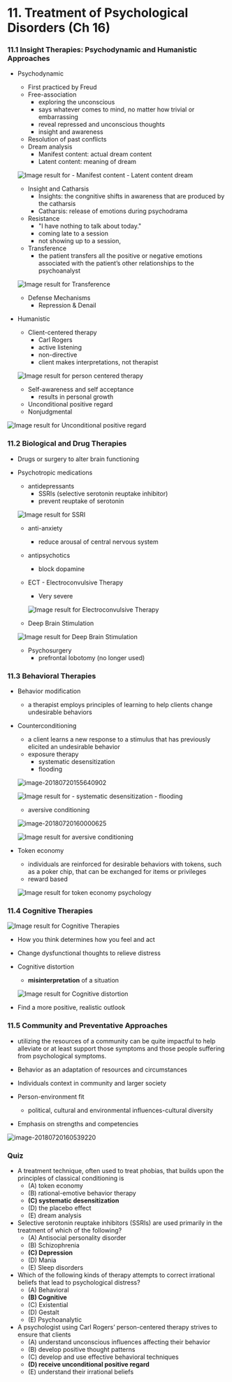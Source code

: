 # 11. Treatment of Psychological Disorders (Ch 16)

### 11.1 Insight Therapies: Psychodynamic and Humanistic Approaches

- Psychodynamic

	- First practiced by Freud
	- Free-association
		- exploring the unconscious
		- says whatever comes to mind, no matter how trivial or embarrassing
		- reveal repressed and unconscious thoughts
		- insight and awareness
	- Resolution of past conflicts
	- Dream analysis
		- Manifest content: actual dream content
		- Latent content: meaning of dream

	![Image result for - Manifest content - Latent content dream](assets/UAXapQvZe2w.png)

	- Insight and Catharsis
		- Insights: the congnitive shifts in awareness that are produced by the catharsis
		- Catharsis: release of emotions during psychodrama
	- Resistance
		- "I have nothing to talk about today."
		- coming late to a session
		-  not showing up to a session, 
	- Transference
		- the patient transfers all the positive or negative emotions associated with the patient’s other relationships to the psychoanalyst

	![Image result for Transference](assets/dealing_with_transference_neediness_myshrink.png)

	- Defense Mechanisms
		- Repression & Denail

- Humanistic

	- Client-centered therapy
		- Carl Rogers
		- active listening
		- non-directive
		- client makes interpretations, not therapist

	![Image result for person centered therapy](assets/Person-CenteredTherapy.jpg)

	- Self-awareness and self acceptance
		- results in personal growth
	- Unconditional positive regard
	- Nonjudgmental

![Image result for Unconditional positive regard](assets/4302667.png)

### 11.2 Biological and Drug Therapies

- Drugs or surgery to alter brain functioning

- Psychotropic medications

	- antidepressants
		- SSRIs (selective serotonin reuptake inhibitor)
		- prevent reuptake of serotonin

	![Image result for SSRI](assets/SSRI.jpg)

	- anti-anxiety

		- reduce arousal of central nervous system

	- antipsychotics

		- block dopamine

	- ECT - Electroconvulsive Therapy

		- Very severe

		![Image result for Electroconvulsive Therapy](assets/ECTg.jpg)

	- Deep Brain Stimulation

	![Image result for Deep Brain Stimulation](assets/1*uksLO9ZMe8ftgNcKvYQZTA.jpeg)

	- Psychosurgery
		- prefrontal lobotomy (no longer used)

### 11.3 Behavioral Therapies

- Behavior modification

	- a therapist employs principles of learning to help clients change undesirable behaviors

- Counterconditioning

	- a client learns a new response to a stimulus that has previously elicited an undesirable behavior
	- exposure therapy
		- systematic desensitization
		- flooding

	![image-20180720155640902](assets/image-20180720155640902.png)

	![Image result for - systematic desensitization - flooding](assets/treatment-and-therapy-13-638.jpg)

	- aversive conditioning

	![image-20180720160000625](assets/image-20180720160000625.png)

	![Image result for aversive conditioning](assets/psychological-therapies-16-638.jpg)

- Token economy

	- individuals are reinforced for desirable behaviors with tokens, such as a poker chip, that can be exchanged for items or privileges
	- reward based

	![Image result for token economy psychology](assets/ed457-tokeneconomy-4-728.jpg)

### 11.4 Cognitive Therapies

![Image result for Cognitive Therapies](assets/cbt.gif)

- How you think determines how you feel and act

- Change dysfunctional thoughts to relieve distress

- Cognitive distortion

	- **misinterpretation** of a situation

	![Image result for Cognitive distortion](assets/400px-Common_Cognitive_Biases.png)

- Find a more positive, realistic outlook

### 11.5 Community and Preventative Approaches

- utilizing the resources of a community can be quite impactful to help alleviate or at least support those symptoms and those people suffering from psychological symptoms. 

- Behavior as an adaptation of resources and circumstances
- Individuals context in community and larger society
- Person-environment fit
	- political, cultural and environmental influences-cultural diversity
- Emphasis on strengths and competencies

![image-20180720160539220](assets/image-20180720160539220.png)

### Quiz

- A treatment technique, often used to treat phobias, that builds upon the principles of classical conditioning is
	- (A) token economy
	- (B) rational-emotive behavior therapy
	- **(C) systematic desensitization**
	- (D) the placebo effect
	- (E) dream analysis
- Selective serotonin reuptake inhibitors (SSRIs) are used primarily in the treatment of which of the following?
	- (A) Antisocial personality disorder
	- (B) Schizophrenia
	- **(C) Depression**
	- (D) Mania
	- (E) Sleep disorders
- Which of the following kinds of therapy attempts to correct irrational beliefs that lead to psychological distress?
	- (A) Behavioral
	- **(B) Cognitive**
	- (C) Existential
	- (D) Gestalt
	- (E) Psychoanalytic
- A psychologist using Carl Rogers’ person-centered therapy strives to ensure that clients
	- (A) understand unconscious influences affecting their behavior
	- (B) develop positive thought patterns
	- (C) develop and use effective behavioral techniques
	- **(D) receive unconditional positive regard**
	- (E) understand their irrational beliefs